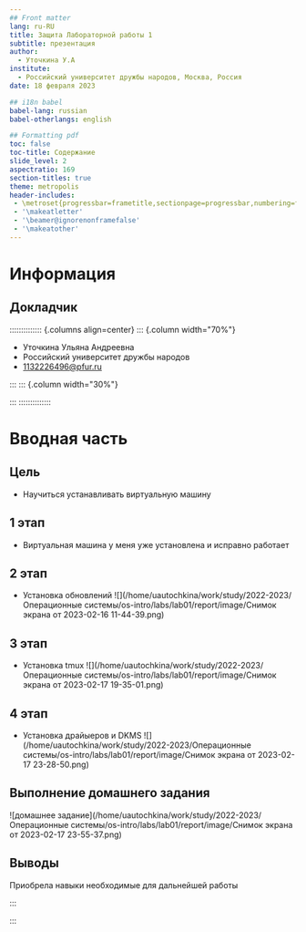 ```yaml
---
## Front matter
lang: ru-RU
title: Защита Лабораторной работы 1
subtitle: презентация
author:
  - Уточкина У.А
institute:
  - Российский университет дружбы народов, Москва, Россия
date: 18 февраля 2023

## i18n babel
babel-lang: russian
babel-otherlangs: english

## Formatting pdf
toc: false
toc-title: Содержание
slide_level: 2
aspectratio: 169
section-titles: true
theme: metropolis
header-includes:
 - \metroset{progressbar=frametitle,sectionpage=progressbar,numbering=fraction}
 - '\makeatletter'
 - '\beamer@ignorenonframefalse'
 - '\makeatother'
---
```


# Информация

## Докладчик

:::::::::::::: {.columns align=center}
::: {.column width="70%"}

  * Уточкина Ульяна Андреевна
  * Российский университет дружбы народов
  * [1132226496@pfur.ru](1132226496@pfur.ru)
 

:::
::: {.column width="30%"}



:::
::::::::::::::

# Вводная часть

## Цель

- Научиться устанавливать виртуальную машину

## 1 этап

- Виртуальная машина у меня уже установлена и исправно работает

## 2 этап 

- Установка обновлений 
![](/home/uautochkina/work/study/2022-2023/Операционные системы/os-intro/labs/lab01/report/image/Снимок экрана от 2023-02-16 11-44-39.png)

## 3 этап

- Установка  tmux
![](/home/uautochkina/work/study/2022-2023/Операционные системы/os-intro/labs/lab01/report/image/Снимок экрана от 2023-02-17 19-35-01.png)


## 4 этап

- Установка драйыеров и DKMS
![](/home/uautochkina/work/study/2022-2023/Операционные системы/os-intro/labs/lab01/report/image/Снимок экрана от 2023-02-17 23-28-50.png)

## Выполнение домашнего задания

![домашнее задание](/home/uautochkina/work/study/2022-2023/Операционные системы/os-intro/labs/lab01/report/image/Снимок экрана от 2023-02-17 23-55-37.png)

## Выводы
Приобрела навыки необходимые для дальнейшей работы




:::


:::

